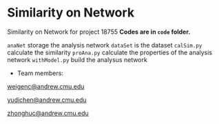 # Similarity on Network
Similarity on Network for project 18755 
**Codes are in `code` folder.** 

`anaNet` storage the analysis network 
`dataSet` is the dataset 
`calSim.py` calculate the similarity 
`proAna.py` calculate the properties of the analysis network
`withModel.py` build the analysus network

- Team members:

weigenc@andrew.cmu.edu

yudichen@andrew.cmu.edu

zhonghuc@andrew.cmu.edu

